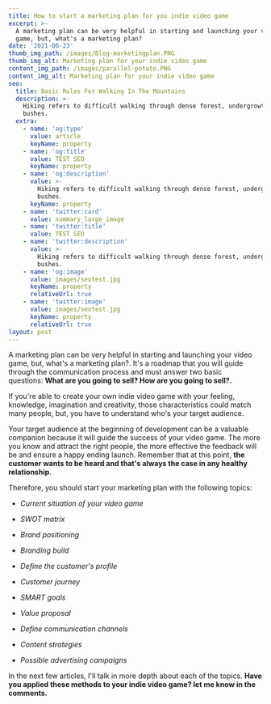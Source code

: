 ```yaml
---
title: How to start a marketing plan for you indie video game
excerpt: >-
  A marketing plan can be very helpful in starting and launching your video
  game, but, what's a marketing plan?
date: '2021-06-23'
thumb_img_path: /images/Blog-marketingplan.PNG
thumb_img_alt: Marketing plan for your indie video game
content_img_path: /images/parallel-potato.PNG
content_img_alt: Marketing plan for your indie video game
seo:
  title: Basic Rules For Walking In The Mountains
  description: >-
    Hiking refers to difficult walking through dense forest, undergrowth, or
    bushes.
  extra:
    - name: 'og:type'
      value: article
      keyName: property
    - name: 'og:title'
      value: TEST SEO
      keyName: property
    - name: 'og:description'
      value: >-
        Hiking refers to difficult walking through dense forest, undergrowth, or
        bushes.
      keyName: property
    - name: 'twitter:card'
      value: summary_large_image
    - name: 'twitter:title'
      value: TEST SEO
    - name: 'twitter:description'
      value: >-
        Hiking refers to difficult walking through dense forest, undergrowth, or
        bushes.
    - name: 'og:image'
      value: images/seotest.jpg
      keyName: property
      relativeUrl: true
    - name: 'twitter:image'
      value: images/seotest.jpg
      keyName: property
      relativeUrl: true
layout: post
---
```

A marketing plan can be very helpful in starting and launching your video game, but, what's a marketing plan?. It's a roadmap that you will guide through the communication process and must answer two basic questions: **What are you going to sell? How are you going to sell?.**



If you're able to create your own indie video game with your feeling, knowledge, imagination and creativity, those characteristics could match many people, but, you have to understand who's your target audience.

Your target audience at the beginning of development can be a valuable companion because it will guide the success of your video game. The more you know and attract the right people, the more effective the feedback will be and ensure a happy ending launch. Remember that at this point, **the customer wants to be heard and that's always the case in any healthy relationship**.

Therefore, you should start your marketing plan with the following topics:

*   *Current situation of your video game*

*   *SWOT matrix*

*   *Brand positioning*

*   *Branding build*

*   *Define the customer's profile*

*   *Customer journey*

*   *SMART goals*

*   *Value proposal*

*   *Define communication channels*

*   *Content strategies*

*   *Possible advertising campaigns*

In the next few articles, I'll talk in more depth about each of the topics. **Have you applied these methods to your indie video game? let me know in the comments.**
